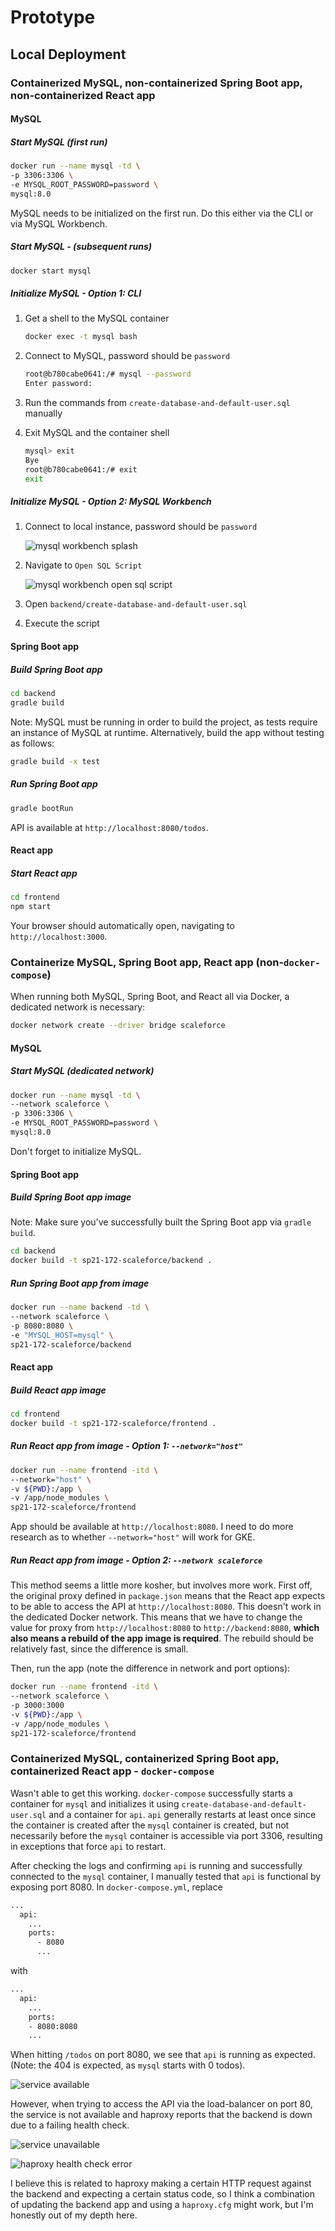 # Prototype

## Local Deployment

### Containerized MySQL, non-containerized Spring Boot app, non-containerized React app

#### MySQL

##### Start MySQL (first run)

```zsh
docker run --name mysql -td \
-p 3306:3306 \
-e MYSQL_ROOT_PASSWORD=password \
mysql:8.0
```

MySQL needs to be initialized on the first run. Do this either via the CLI or
via MySQL Workbench.

##### Start MySQL - (subsequent runs)

```zsh
docker start mysql
```

##### Initialize MySQL - Option 1: CLI

1. Get a shell to the MySQL container

   ```zsh
   docker exec -t mysql bash
   ```

2. Connect to MySQL, password should be `password`

   ```zsh
   root@b780cabe0641:/# mysql --password
   Enter password:
   ```

3. Run the commands from `create-database-and-default-user.sql` manually

4. Exit MySQL and the container shell

   ```zsh
   mysql> exit
   Bye
   root@b780cabe0641:/# exit
   exit
   ```

##### Initialize MySQL - Option 2: MySQL Workbench

1. Connect to local instance, password should be `password`

   ![mysql workbench splash](./images/mysql-workbench-splash.png)

2. Navigate to `Open SQL Script`

   ![mysql workbench open sql script](./images/mysql-workbench-open-sql-script.png)

3. Open `backend/create-database-and-default-user.sql`

4. Execute the script

#### Spring Boot app

##### Build Spring Boot app

```zsh
cd backend
gradle build
```

Note: MySQL must be running in order to build the project, as tests require an
instance of MySQL at runtime. Alternatively, build the app without testing as follows:

```zsh
gradle build -x test
```

##### Run Spring Boot app

```zsh
gradle bootRun
```

API is available at `http://localhost:8080/todos`.

#### React app

##### Start React app

```zsh
cd frontend
npm start
```

Your browser should automatically open, navigating to `http://localhost:3000`.

### Containerize MySQL, Spring Boot app, React app (non-`docker-compose`)

When running both MySQL, Spring Boot, and React all via Docker, a dedicated network
is necessary:

```zsh
docker network create --driver bridge scaleforce
```

#### MySQL

##### Start MySQL (dedicated network)

```zsh
docker run --name mysql -td \
--network scaleforce \
-p 3306:3306 \
-e MYSQL_ROOT_PASSWORD=password \
mysql:8.0
```

Don't forget to initialize MySQL.

#### Spring Boot app

##### Build Spring Boot app image

Note: Make sure you've successfully built the Spring Boot app via `gradle build`.

```zsh
cd backend
docker build -t sp21-172-scaleforce/backend .
```

##### Run Spring Boot app from image

```zsh
docker run --name backend -td \
--network scaleforce \
-p 8080:8080 \
-e "MYSQL_HOST=mysql" \
sp21-172-scaleforce/backend
```

#### React app

##### Build React app image

```zsh
cd frontend
docker build -t sp21-172-scaleforce/frontend .
```

##### Run React app from image - Option 1: `--network="host"`

```zsh
docker run --name frontend -itd \
--network="host" \
-v ${PWD}:/app \
-v /app/node_modules \
sp21-172-scaleforce/frontend
```

App should be available at `http://localhost:8080`. I need to do more research
as to whether `--network="host"` will work for GKE.

##### Run React app from image - Option 2: `--network scaleforce`

This method seems a little more kosher, but involves more work. First off, the
original proxy defined in `package.json` means that the React app expects to be
able to access the API at `http://localhost:8080`. This doesn't work in the
dedicated Docker network. This means that we have to change the value for proxy
from `http://localhost:8080` to `http://backend:8080`, **which also means a
rebuild of the app image is required**. The rebuild should be relatively fast,
since the difference is small.

Then, run the app (note the difference in network and port options):

```zsh
docker run --name frontend -itd \
--network scaleforce \
-p 3000:3000
-v ${PWD}:/app \
-v /app/node_modules \
sp21-172-scaleforce/frontend
```

### Containerized MySQL, containerized Spring Boot app, containerized React app - `docker-compose`

Wasn't able to get this working. `docker-compose` successfully starts a
container for `mysql` and initializes it using
`create-database-and-default-user.sql` and a container for `api`. `api`
generally restarts at least once since the container is created after the
`mysql` container is created, but not necessarily before the `mysql` container
is accessible via port 3306, resulting in exceptions that force `api` to
restart.

After checking the logs and confirming `api` is running and successfully
connected to the `mysql` container, I manually tested that `api` is functional
by exposing port 8080. In `docker-compose.yml`, replace

```dockerfile
...
  api:
    ...
    ports:
      - 8080
      ...
```

with

```dockerfile
...
  api:
    ...
    ports:
    - 8080:8080
    ...
```

When hitting `/todos` on port 8080, we see that `api` is running as
expected. (Note: the 404 is expected, as `mysql` starts with 0 todos).

![service available](./images/service-available.png)

However, when trying to access the API via the load-balancer on port 80, the
service is not available and haproxy reports that the backend is down due to a
failing health check.

![service unavailable](./images/service-unavailable.png)

![haproxy health check error](./images/haproxy-health-check-error.png)

I believe this is related to haproxy making a certain HTTP request against the
backend and expecting a certain status code, so I think a combination of
updating the backend app and using a `haproxy.cfg` might work, but I'm honestly
out of my depth here.
